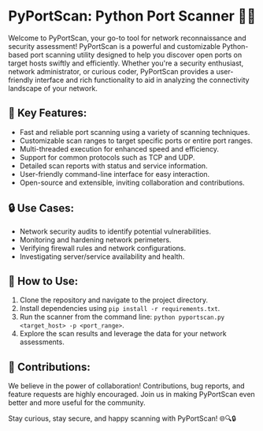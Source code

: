# PyPortScan: Python Port Scanner 🕵️‍♂️

Welcome to PyPortScan, your go-to tool for network reconnaissance and security assessment! PyPortScan is a powerful and customizable Python-based port scanning utility designed to help you discover open ports on target hosts swiftly and efficiently. Whether you're a security enthusiast, network administrator, or curious coder, PyPortScan provides a user-friendly interface and rich functionality to aid in analyzing the connectivity landscape of your network.

## 🚀 Key Features:
- Fast and reliable port scanning using a variety of scanning techniques.
- Customizable scan ranges to target specific ports or entire port ranges.
- Multi-threaded execution for enhanced speed and efficiency.
- Support for common protocols such as TCP and UDP.
- Detailed scan reports with status and service information.
- User-friendly command-line interface for easy interaction.
- Open-source and extensible, inviting collaboration and contributions.

## 🔒 Use Cases:
- Network security audits to identify potential vulnerabilities.
- Monitoring and hardening network perimeters.
- Verifying firewall rules and network configurations.
- Investigating server/service availability and health.

## 📖 How to Use:
1. Clone the repository and navigate to the project directory.
2. Install dependencies using `pip install -r requirements.txt`.
3. Run the scanner from the command line: `python pyportscan.py <target_host> -p <port_range>`.
4. Explore the scan results and leverage the data for your network assessments.

## 🤝 Contributions:
We believe in the power of collaboration! Contributions, bug reports, and feature requests are highly encouraged. Join us in making PyPortScan even better and more useful for the community.

Stay curious, stay secure, and happy scanning with PyPortScan! 🌐🔍🔒
